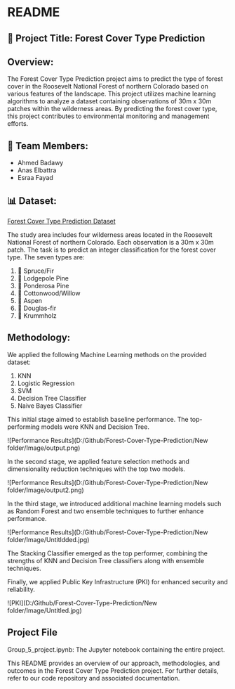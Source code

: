 # README

## 🌲 Project Title: Forest Cover Type Prediction 


## Overview:
The Forest Cover Type Prediction project aims to predict the type of forest cover in the Roosevelt National Forest of northern Colorado based on various features of the landscape. This project utilizes machine learning algorithms to analyze a dataset containing observations of 30m x 30m patches within the wilderness areas. By predicting the forest cover type, this project contributes to environmental monitoring and management efforts.


## 👥 Team Members: 
- Ahmed Badawy
- Anas Elbattra
- Esraa Fayad

## 📊 Dataset: 
[Forest Cover Type Prediction Dataset](https://www.kaggle.com/competitions/forest-cover-type-prediction/data)

The study area includes four wilderness areas located in the Roosevelt National Forest of northern Colorado. Each observation is a 30m x 30m patch. The task is to predict an integer classification for the forest cover type. The seven types are:
1. 🌲 Spruce/Fir
2. 🌲 Lodgepole Pine
3. 🌲 Ponderosa Pine
4. 🌳 Cottonwood/Willow
5. 🌳 Aspen
6. 🌲 Douglas-fir
7. 🌳 Krummholz

## Methodology:

We applied the following Machine Learning methods on the provided dataset:
1.  KNN
2.  Logistic Regression
3.  SVM
4.  Decision Tree Classifier
5.  Naive Bayes Classifier

This initial stage aimed to establish baseline performance. The top-performing models were KNN and Decision Tree.

![Performance Results](D:/Github/Forest-Cover-Type-Prediction/New folder/Image/output.png)

In the second stage, we applied feature selection methods and dimensionality reduction techniques with the top two models.

![Performance Results](D:/Github/Forest-Cover-Type-Prediction/New folder/Image/output2.png)

In the third stage, we introduced additional machine learning models such as Random Forest and two ensemble techniques to further enhance performance.

![Performance Results](D:/Github/Forest-Cover-Type-Prediction/New folder/Image/Untitldded.jpg)

The Stacking Classifier emerged as the top performer, combining the strengths of KNN and Decision Tree classifiers along with ensemble techniques.

Finally, we applied Public Key Infrastructure (PKI) for enhanced security and reliability.

![PKI](D:/Github/Forest-Cover-Type-Prediction/New folder/Image/Untitled.jpg)


## Project File
Group_5_project.ipynb: The Jupyter notebook containing the entire project.


This README provides an overview of our approach, methodologies, and outcomes in the Forest Cover Type Prediction project. For further details, refer to our code repository and associated documentation.

